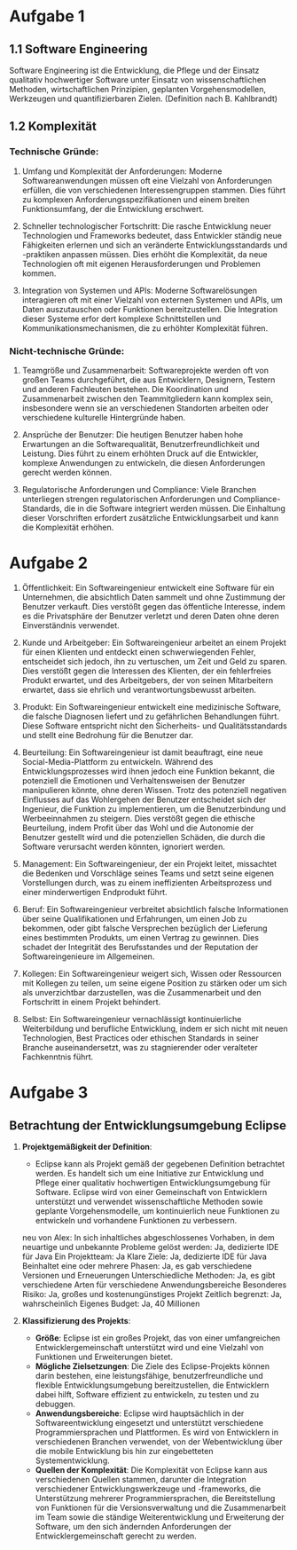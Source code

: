 # Aufgabe 1

## 1.1 Software Engineering

Software Engineering ist die Entwicklung, die Pflege und der Einsatz qualitativ hochwertiger Software unter Einsatz von wissenschaftlichen Methoden, wirtschaftlichen Prinzipien, geplanten Vorgehensmodellen, Werkzeugen und quantifizierbaren Zielen. (Definition nach B. Kahlbrandt)

## 1.2 Komplexität

### Technische Gründe:

1. Umfang und Komplexität der Anforderungen: Moderne Softwareanwendungen müssen oft eine Vielzahl von Anforderungen erfüllen, die von verschiedenen Interessengruppen stammen. Dies führt zu komplexen Anforderungsspezifikationen und einem breiten Funktionsumfang, der die Entwicklung erschwert.

2. Schneller technologischer Fortschritt: Die rasche Entwicklung neuer Technologien und Frameworks bedeutet, dass Entwickler ständig neue Fähigkeiten erlernen und sich an veränderte Entwicklungsstandards und -praktiken anpassen müssen. Dies erhöht die Komplexität, da neue Technologien oft mit eigenen Herausforderungen und Problemen kommen.

3. Integration von Systemen und APIs: Moderne Softwarelösungen interagieren oft mit einer Vielzahl von externen Systemen und APIs, um Daten auszutauschen oder Funktionen bereitzustellen. Die Integration dieser Systeme erfor dert komplexe Schnittstellen und Kommunikationsmechanismen, die zu erhöhter Komplexität führen.

### Nicht-technische Gründe:

1. Teamgröße und Zusammenarbeit: Softwareprojekte werden oft von großen Teams durchgeführt, die aus Entwicklern, Designern, Testern und anderen Fachleuten bestehen. Die Koordination und Zusammenarbeit zwischen den Teammitgliedern kann komplex sein, insbesondere wenn sie an verschiedenen Standorten arbeiten oder verschiedene kulturelle Hintergründe haben.

2. Ansprüche der Benutzer: Die heutigen Benutzer haben hohe Erwartungen an die Softwarequalität, Benutzerfreundlichkeit und Leistung. Dies führt zu einem erhöhten Druck auf die Entwickler, komplexe Anwendungen zu entwickeln, die diesen Anforderungen gerecht werden können.

3. Regulatorische Anforderungen und Compliance: Viele Branchen unterliegen strengen regulatorischen Anforderungen und Compliance-Standards, die in die Software integriert werden müssen. Die Einhaltung dieser Vorschriften erfordert zusätzliche Entwicklungsarbeit und kann die Komplexität erhöhen.

# Aufgabe 2

1. Öffentlichkeit:
Ein Softwareingenieur entwickelt eine Software für ein Unternehmen, die absichtlich Daten sammelt und ohne Zustimmung der Benutzer verkauft. Dies verstößt gegen das öffentliche Interesse, indem es die Privatsphäre der Benutzer verletzt und deren Daten ohne deren Einverständnis verwendet.

2. Kunde und Arbeitgeber:
Ein Softwareingenieur arbeitet an einem Projekt für einen Klienten und entdeckt einen schwerwiegenden Fehler, entscheidet sich jedoch, ihn zu vertuschen, um Zeit und Geld zu sparen. Dies verstößt gegen die Interessen des Klienten, der ein fehlerfreies Produkt erwartet, und des Arbeitgebers, der von seinen Mitarbeitern erwartet, dass sie ehrlich und verantwortungsbewusst arbeiten.

3. Produkt:
Ein Softwareingenieur entwickelt eine medizinische Software, die falsche Diagnosen liefert und zu gefährlichen Behandlungen führt. Diese Software entspricht nicht den Sicherheits- und Qualitätsstandards und stellt eine Bedrohung für die Benutzer dar.

4. Beurteilung:
Ein Softwareingenieur ist damit beauftragt, eine neue Social-Media-Plattform zu entwickeln. Während des Entwicklungsprozesses wird ihnen jedoch eine Funktion bekannt, die potenziell die Emotionen und Verhaltensweisen der Benutzer manipulieren könnte, ohne deren Wissen. Trotz des potenziell negativen Einflusses auf das Wohlergehen der Benutzer entscheidet sich der Ingenieur, die Funktion zu implementieren, um die Benutzerbindung und Werbeeinnahmen zu steigern. Dies verstößt gegen die ethische Beurteilung, indem Profit über das Wohl und die Autonomie der Benutzer gestellt wird und die potenziellen Schäden, die durch die Software verursacht werden könnten, ignoriert werden.

5. Management: 
Ein Softwareingenieur, der ein Projekt leitet, missachtet die Bedenken und Vorschläge seines Teams und setzt seine eigenen Vorstellungen durch, was zu einem ineffizienten Arbeitsprozess und einer minderwertigen Endprodukt führt.

6. Beruf: 
Ein Softwareingenieur verbreitet absichtlich falsche Informationen über seine Qualifikationen und Erfahrungen, um einen Job zu bekommen, oder gibt falsche Versprechen bezüglich der Lieferung eines bestimmten Produkts, um einen Vertrag zu gewinnen. Dies schadet der Integrität des Berufsstandes und der Reputation der Softwareingenieure im Allgemeinen.

7. Kollegen: 
Ein Softwareingenieur weigert sich, Wissen oder Ressourcen mit Kollegen zu teilen, um seine eigene Position zu stärken oder um sich als unverzichtbar darzustellen, was die Zusammenarbeit und den Fortschritt in einem Projekt behindert.

8. Selbst: 
Ein Softwareingenieur vernachlässigt kontinuierliche Weiterbildung und berufliche Entwicklung, indem er sich nicht mit neuen Technologien, Best Practices oder ethischen Standards in seiner Branche auseinandersetzt, was zu stagnierender oder veralteter Fachkenntnis führt.

# Aufgabe 3

## Betrachtung der Entwicklungsumgebung Eclipse

1. **Projektgemäßigkeit der Definition**:
   - Eclipse kann als Projekt gemäß der gegebenen Definition betrachtet werden. Es handelt sich um eine Initiative zur Entwicklung und Pflege einer qualitativ hochwertigen Entwicklungsumgebung für Software. Eclipse wird von einer Gemeinschaft von Entwicklern unterstützt und verwendet wissenschaftliche Methoden sowie geplante Vorgehensmodelle, um kontinuierlich neue Funktionen zu entwickeln und vorhandene Funktionen zu verbessern.

   neu von Alex:
   In sich inhaltliches abgeschlossenes Vorhaben, in dem neuartige und unbekannte Probleme gelöst werden:
      Ja, dedizierte IDE für Java
   Ein Projektteam:
      Ja
   Klare Ziele:
      Ja, dedizierte IDE für Java
   Beinhaltet eine oder mehrere Phasen:
      Ja, es gab verschiedene Versionen und Erneuerungen
   Unterschiedliche Methoden:
      Ja, es gibt verschiedene Arten für verschiedene Anwendungsbereiche
   Besonderes Risiko:
      Ja, großes und kostenungünstiges Projekt
   Zeitlich begrenzt:
      Ja, wahrscheinlich
   Eigenes Budget:
      Ja, 40 Millionen 

2. **Klassifizierung des Projekts**:
   - **Größe**: Eclipse ist ein großes Projekt, das von einer umfangreichen Entwicklergemeinschaft unterstützt wird und eine Vielzahl von Funktionen und Erweiterungen bietet.
   - **Mögliche Zielsetzungen**: Die Ziele des Eclipse-Projekts können darin bestehen, eine leistungsfähige, benutzerfreundliche und flexible Entwicklungsumgebung bereitzustellen, die Entwicklern dabei hilft, Software effizient zu entwickeln, zu testen und zu debuggen.
   - **Anwendungsbereiche**: Eclipse wird hauptsächlich in der Softwareentwicklung eingesetzt und unterstützt verschiedene Programmiersprachen und Plattformen. Es wird von Entwicklern in verschiedenen Branchen verwendet, von der Webentwicklung über die mobile Entwicklung bis hin zur eingebetteten Systementwicklung.
   - **Quellen der Komplexität**: Die Komplexität von Eclipse kann aus verschiedenen Quellen stammen, darunter die Integration verschiedener Entwicklungswerkzeuge und -frameworks, die Unterstützung mehrerer Programmiersprachen, die Bereitstellung von Funktionen für die Versionsverwaltung und die Zusammenarbeit im Team sowie die ständige Weiterentwicklung und Erweiterung der Software, um den sich ändernden Anforderungen der Entwicklergemeinschaft gerecht zu werden.
